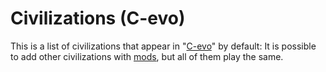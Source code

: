 # Civilizations (C-evo)

This is a list of civilizations that appear in "[C-evo](C-evo)" by default:
It is possible to add other civilizations with [mods](mods), but all of them play the same.